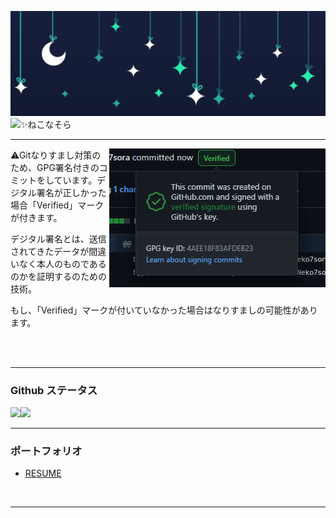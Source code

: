 ![header](https://github.com/Neko7sora/Neko7sora/blob/main/header.png?raw=true)
![](https://komarev.com/ghpvc/?username=Neko7sora&style=flat-square&label=PROFILE+VIEWS)✨ねこなそら

---

<div style="text-align: left;">
<img align="right" src="https://github.com/Neko7sora/Neko7sora/blob/main/signature.png?raw=true" />

⚠Gitなりすまし対策のため、GPG署名付きのコミットをしています。デジタル署名が正しかった場合「Verified」マークが付きます。

デジタル署名とは、送信されてきたデータが間違いなく本人のものであるのかを証明するのための技術。

もし、「Verified」マークが付いていなかった場合はなりすましの可能性があります。

</div>
<br><br>

---

### Github ステータス
<a href="https://github.com/anuraghazra/github-readme-stats">
  <img align="left" src="https://github-readme-stats.vercel.app/api?username=Neko7sora&count_private=true&show_icons=true&bg_color=ffffff00&title_color=5094f0&text_color=009a23&icon_color=fb7603" />
</a>
<a href="https://github.com/anuraghazra/github-readme-stats">
  <img src="https://github-readme-stats.vercel.app/api/top-langs/?username=Neko7sora&count_private=true&bg_color=ffffff00&title_color=5094f0&text_color=009a23&icon_color=fb7603" />
</a>
<br>

---

### ポートフォリオ
- [RESUME](https://www.resume.id/neko7sora)
<br>

---
